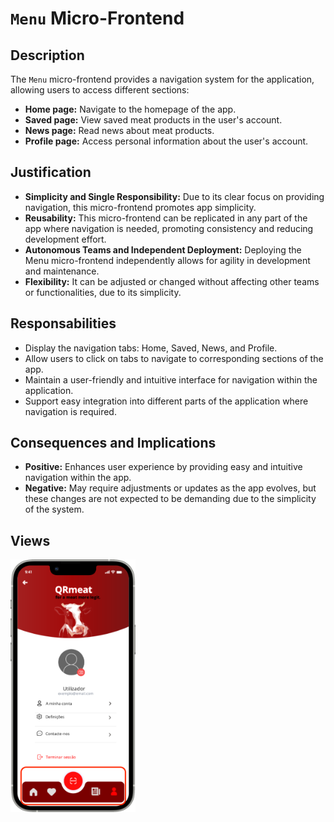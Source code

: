 # `Menu` Micro-Frontend

## Description

The `Menu` micro-frontend provides a navigation system for the application, allowing users to access different sections:

- **Home page:** Navigate to the homepage of the app.
- **Saved page:** View saved meat products in the user's account.
- **News page:** Read news about meat products.
- **Profile page:** Access personal information about the user's account.

## Justification
- **Simplicity and Single Responsibility:** Due to its clear focus on providing navigation, this micro-frontend promotes app simplicity.
- **Reusability:** This micro-frontend can be replicated in any part of the app where navigation is needed, promoting consistency and reducing development effort.
- **Autonomous Teams and Independent Deployment:** Deploying the Menu micro-frontend independently allows for agility in development and maintenance.
- **Flexibility:** It can be adjusted or changed without affecting other teams or functionalities, due to its simplicity.

## Responsabilities
- Display the navigation tabs: Home, Saved, News, and Profile.
- Allow users to click on tabs to navigate to corresponding sections of the app.
- Maintain a user-friendly and intuitive interface for navigation within the application.
- Support easy integration into different parts of the application where navigation is required.

## Consequences and Implications
- **Positive:** Enhances user experience by providing easy and intuitive navigation within the app.
- **Negative:** May require adjustments or updates as the app evolves, but these changes are not expected to be demanding due to the simplicity of the system.

## Views
<img src="https://github.com/DuarteVDG/aw-project/blob/main/micro-frontends/images/Menu.png?raw=true" style="width: 200px; height: auto;">
  
